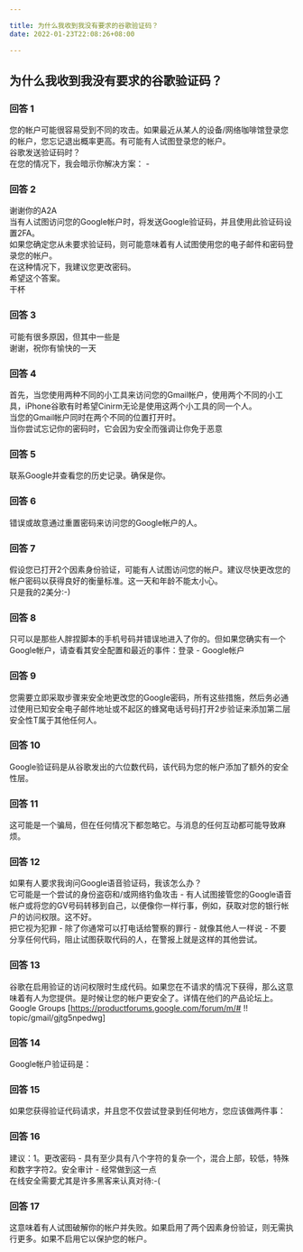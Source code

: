 ```yaml
---

title: 为什么我收到我没有要求的谷歌验证码？
date: 2022-01-23T22:08:26+08:00

---
```





## 为什么我收到我没有要求的谷歌验证码？  
### 回答 1
您的帐户可能很容易受到不同的攻击。如果最近从某人的设备/网络咖啡馆登录您的帐户，您忘记退出概率更高。有可能有人试图登录您的帐户。  
谷歌发送验证码时？  
在您的情况下，我会暗示你解决方案： -   
### 回答 2
谢谢你的A2A  
当有人试图访问您的Google帐户时，将发送Google验证码，并且使用此验证码设置2FA。  
如果您确定您从未要求验证码，则可能意味着有人试图使用您的电子邮件和密码登录您的帐户。  
在这种情况下，我建议您更改密码。  
希望这个答案。  
干杯  
### 回答 3
可能有很多原因，但其中一些是  
谢谢，祝你有愉快的一天  
### 回答 4
首先，当您使用两种不同的小工具来访问您的Gmail帐户，使用两个不同的小工具，iPhone谷歌有时希望Cinirm无论是使用这两个小工具的同一个人。  
当您的Gmail帐户同时在两个不同的位置打开时。  
当你尝试忘记你的密码时，它会因为安全而强调让你免于恶意  
### 回答 5
联系Google并查看您的历史记录。确保是你。  
### 回答 6
错误或故意通过重置密码来访问您的Google帐户的人。  
### 回答 7
假设您已打开2个因素身份验证，可能有人试图访问您的帐户。建议尽快更改您的帐户密码以获得良好的衡量标准。这一天和年龄不能太小心。  
只是我的2美分:-)  
### 回答 8
只可以是那些人胖捏脚本的手机号码并错误地进入了你的。但如果您确实有一个Google帐户，请查看其安全配置和最近的事件：登录 -  Google帐户  
### 回答 9
您需要立即采取步骤来安全地更改您的Google密码，所有这些措施，然后务必通过使用已知安全电子邮件地址或不起区的蜂窝电话号码打开2步验证来添加第二层安全性T属于其他任何人。  
### 回答 10
Google验证码是从谷歌发出的六位数代码，该代码为您的帐户添加了额外的安全性层。  
### 回答 11
这可能是一个骗局，但在任何情况下都忽略它。与消息的任何互动都可能导致麻烦。  
### 回答 12
如果有人要求我询问Google语音验证码，我该怎么办？  
它可能是一个尝试的身份盗窃和/或网络钓鱼攻击 - 有人试图接管您的Google语音帐户或将您的GV号码转移到自己，以便像你一样行事，例如，获取对您的银行帐户的访问权限。这不好。  
把它视为犯罪 - 除了你通常可以打电话给警察的罪行 - 就像其他人一样说 - 不要分享任何代码，阻止试图获取代码的人，在警报上就是这样的其他尝试。  
### 回答 13
谷歌在启用验证的访问权限时生成代码。如果您在不请求的情况下获得，那么这意味着有人为您提供。是时候让您的帐户更安全了。详情在他们的产品论坛上。  
Google Groups [https://productforums.google.com/forum/m/# !! topic/gmail/gjtg5npedwg]  
### 回答 14
Google帐户验证码是：  
### 回答 15
如果您获得验证代码请求，并且您不仅尝试登录到任何地方，您应该做两件事：  
### 回答 16
建议：1。更改密码 - 具有至少具有八个字符的复杂一个，混合上部，较低，特殊和数字字符2。安全审计 - 经常做到这一点  
在线安全需要尤其是许多黑客来认真对待:-(  
### 回答 17
这意味着有人试图破解你的帐户并失败。如果启用了两个因素身份验证，则无需执行更多。如果不启用它以保护您的帐户。  
